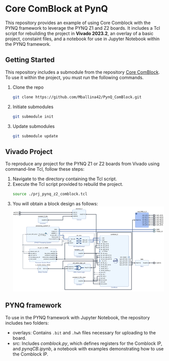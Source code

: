 # Core ComBlock at PynQ

This repository provides an example of using Core Comblock with the PYNQ framework to leverage the PYNQ Z1 and Z2 boards. It includes a Tcl script for rebuilding the project in **Vivado 2023.2**, an overlay of a basic project, constaint files, and a notebook for use in Jupyter Notebook within the PYNQ framework.

## Getting Started

This repository includes a submodule from the repository [Core ComBlock](https://gitlab.com/ictp-mlab/core-comblock). To use it within the project, you must run the following commands.

1. Clone the repo
   ```sh
   git clone https://github.com/Mballina42/PynQ_ComBlock.git
   ```
2. Initiate submodules
   ```sh
   git submodule init
   ```
3. Update submodules
   ```sh
   git submodule update
   ```

## Vivado Project

To reproduce any project for the PYNQ Z1 or Z2 boards from Vivado using command-line Tcl, follow these steps:

1. Navigate to the directory containing the Tcl script.
2. Execute the Tcl script provided to rebuild the project.
   ```sh
   source ./prj_pynq_z2_comblock.tcl
   ```
3. You will obtain a block design as follows:
![block design](Images/Pynq_z1_block_design.png)

## PYNQ framework

To use in the PYNQ framework with Jupyter Notebook, the repository includes two folders:

- overlays: Contains `.bit` and `.hwh` files necessary for uploading to the board.
- src: Includes *comblock.py*, which defines registers for the Comblock IP, and *pynqCB.ipynb*, a notebook with examples demonstrating how to use the Comblock IP.